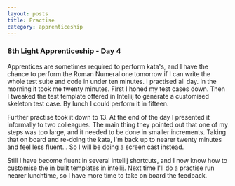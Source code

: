 ```yaml
---
layout: posts
title: Practise
category: apprenticeship
---
```

### 8th Light Apprenticeship - Day 4

Apprentices are sometimes required to perform kata's, and I have the chance to perform the Roman Numeral one tomorrow if I can write the whole test suite and code in under ten minutes. I practised all day. In the morning it took me twenty minutes. First I honed my test cases down. Then I tweaked the test template offered in Intellij to generate a customised skeleton test case. By lunch I could perform it in fifteen.

<!--break-->

Further practise took it down to 13. At the end of the day I presented it informally to two colleagues. The main thing they pointed out that one of my steps was too large, and it needed to be done in smaller increments. Taking that on board and re-doing the kata, I'm back up to nearer twenty minutes and feel less fluent... So I will be doing a screen cast instead. 

Still I have become fluent in several intellij shortcuts, and I now know how to customise the in built templates in intellij. Next time I'll do a practise run nearer lunchtime, so I have more time to take on board the feedback.